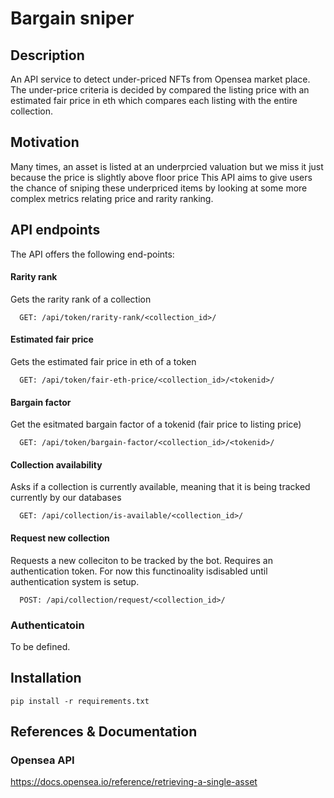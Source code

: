 # Bargain sniper

## Description

An API service to detect under-priced NFTs from Opensea market place. The under-price criteria is decided by compared the listing
price with an estimated fair price in eth which compares each listing with the entire collection.

## Motivation

Many times, an asset is listed at an underprcied valuation but we miss it just because the price is slightly above floor price
This API aims to give users the chance of sniping these underpriced items by looking at some more complex
metrics relating price and rarity ranking. 

## API endpoints

The API offers the following end-points:

#### Rarity rank

Gets the rarity rank of a collection

      GET: /api/token/rarity-rank/<collection_id>/

#### Estimated fair price

Gets the estimated fair price in eth of a token

      GET: /api/token/fair-eth-price/<collection_id>/<tokenid>/

#### Bargain factor

Get the esitmated bargain factor of a tokenid (fair price to listing price)

      GET: /api/token/bargain-factor/<collection_id>/<tokenid>/

#### Collection availability

Asks if a collection is currently available, meaning that it is being tracked currently by our databases

      GET: /api/collection/is-available/<collection_id>/

#### Request new collection

Requests a new colleciton to be tracked by the bot. Requires an authentication token. For now this functinoality
isdisabled until authentication system is setup.

      POST: /api/collection/request/<collection_id>/

### Authenticatoin

To be defined.

## Installation

    pip install -r requirements.txt

## References & Documentation

### Opensea API

https://docs.opensea.io/reference/retrieving-a-single-asset
